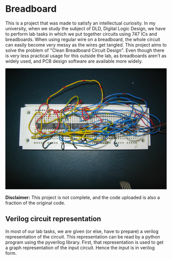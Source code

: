 Breadboard
===

This is a project that was made to satisfy an intellectual curiosity. In my university, when we study the subject of DLD, Digital Logic Design, we have to perform lab tasks in which we put together circuits using 747 ICs and breadboards. When using regular wire on a breadboard, the whole circuit can easily become very messy as the wires get tangled. This project aims to solve the problem of "Clean Breadboard Circuit Design". Even though there is very less practical usage for this outside the lab, as breadboards aren't as widely used, and PCB design software are available more widely.

![Messy Breadboard](messywires.JPG?raw=True)

**Disclaimer:** This project is not complete, and the code uploaded is also a fraction of the original code.

Verilog circuit representation
----
In most of our lab tasks, we are given (or else, have to prepare) a verilog representation of the circuit. This representation can be read by a python program using the pyverilog library. First, that representation is used to get a graph representation of the input circuit.
Hence the input is in verilog form.
